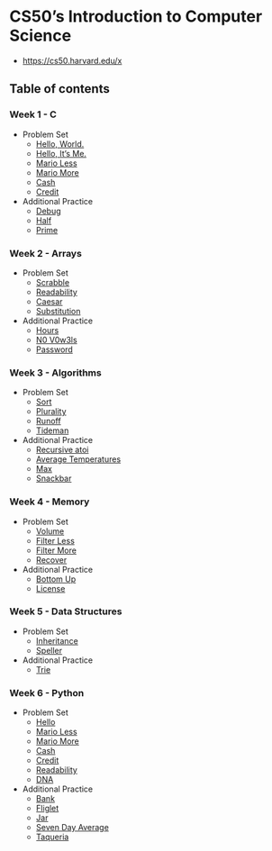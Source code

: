# CS50’s Introduction to Computer Science

- <https://cs50.harvard.edu/x>

## Table of contents

### Week 1 - C

- Problem Set
  - [Hello, World.](Week%2001/world/hello.c)
  - [Hello, It’s Me.](Week%2001/me/hello.c)
  - [Mario Less](Week%2001/mario/less/mario.c)
  - [Mario More](Week%2001/mario/more/mario.c)
  - [Cash](Week%2001/cash/cash.c)
  - [Credit](Week%2001/credit/credit.c)
- Additional Practice
  - [Debug](Week%2001/debug/debug.c)
  - [Half](Week%2001/half/half.c)
  - [Prime](Week%2001/prime/prime.c)

### Week 2 - Arrays

- Problem Set
  - [Scrabble](Week%2002/scrabble/scrabble.c)
  - [Readability](Week%2002/readability/readability.c)
  - [Caesar](Week%2002/caesar/caesar.c)
  - [Substitution](Week%2002/substitution/substitution.c)
- Additional Practice
  - [Hours](Week%2002/hours/hours.c)
  - [N0 V0w3ls](Week%2002/no-vowels/no-vowels.c)
  - [Password](Week%2002/password/password.c)

### Week 3 - Algorithms

- Problem Set
  - [Sort](Week%2003/sort/answers.txt)
  - [Plurality](Week%2003/plurality/plurality.c)
  - [Runoff](Week%2003/runoff/runoff.c)
  - [Tideman](Week%2003/tideman/tideman.c)
- Additional Practice
  - [Recursive atoi](Week%2003/atoi/atoi.c)
  - [Average Temperatures](Week%2003/temps/temps.c)
  - [Max](Week%2003/max/max.c)
  - [Snackbar](Week%2003/snackbar/snackbar.c)

### Week 4 - Memory

- Problem Set
  - [Volume](Week%2004/volume/volume.c)
  - [Filter Less](Week%2004/filter/less/helpers.c)
  - [Filter More](Week%2004/filter/more/helpers.c)
  - [Recover](Week%2004/recover/recover.c)
- Additional Practice
  - [Bottom Up](Week%2004/bottomup/bottomup.c)
  - [License](Week%2004/license/license.c)

### Week 5 - Data Structures

- Problem Set
  - [Inheritance](Week%2005/inheritance/inheritance.c)
  - [Speller](Week%2005/speller/dictionary.c)
- Additional Practice
  - [Trie](Week%2005/trie/trie.c)

### Week 6 - Python

- Problem Set
  - [Hello](Week%2006/hello/hello.py)
  - [Mario Less](Week%2006/mario/less/mario.py)
  - [Mario More](Week%2006/mario/more/mario.py)
  - [Cash](Week%2006/cash/cash.py)
  - [Credit](Week%2006/credit/credit.py)
  - [Readability](Week%2006/readability/readability.py)
  - [DNA](Week%2006/dna/dna.py)
- Additional Practice
  - [Bank](Week%2006/bank/bank.py)
  - [Fliglet](Week%2006/figlet/figlet.py)
  - [Jar](Week%2006/jar/jar.py)
  - [Seven Day Average](Week%2006/seven-day-average/seven-day-average.py)
  - [Taqueria](Week%2006/taqueria/taqueria.py)
